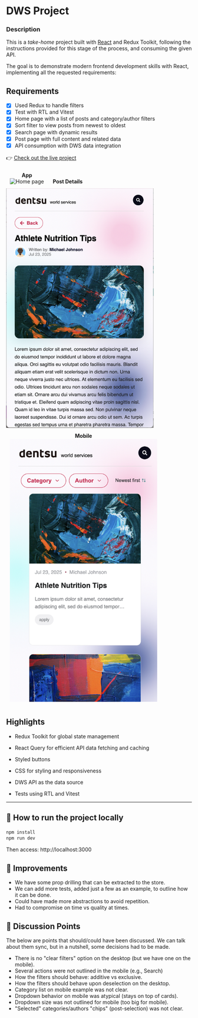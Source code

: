 <h1>DWS Project</h1>

<h3>Description</h3>

This is a *take-home* project built with [React](https://reactjs.org/) and Redux Toolkit, following the instructions provided for this stage of the process, and consuming the given API.

The goal is to demonstrate modern frontend development skills with React, implementing all the requested requirements:

## Requirements

- [x] Used Redux to handle filters  
- [x] Test with RTL and Vitest  
- [x] Home page with a list of posts and category/author filters  
- [x] Sort filter to view posts from newest to oldest  
- [x] Search page with dynamic results  
- [x] Post page with full content and related data  
- [x] API consumption with DWS data integration  

👉 [Check out the live project](https://dws-blog-black.vercel.app/)

<p align="center">
  <figure style="display:inline-block; margin:10px;">
    <figcaption align="center"><strong>App</strong></figcaption>
    <img src="public/screenshots/app.png" alt="Home page" width="400px" />
  </figure>
  
  <figure style="display:inline-block; margin:10px;">
    <figcaption align="center"><strong>Post Details</strong></figcaption>
  </figure>
    <img src="public/screenshots/pageId.png" alt="Details of an anime" width="400px" />
    
  <figure style="display:inline-block; margin:10px;">
    <figcaption align="center"><strong>Mobile</strong></figcaption>
    <img src="public/screenshots/mobile.png" alt="Search page with filtered results" width="400px" />
    
  </figure>
</p>


## Highlights  

- Redux Toolkit for global state management  

- React Query for efficient API data fetching and caching  

- Styled buttons  

- CSS for styling and responsiveness  

- DWS API as the data source
  
- Tests using RTL and Vitest

---

## 🚀 How to run the project locally

```bash
npm install
npm run dev
```

Then access: http://localhost:3000

<h2>📌 Improvements</h2>

- We have some prop drilling that can be extracted to the store.
- We can add more tests, added just a few as an example, to outline how it can be done.
- Could have made more abstractions to avoid repetition.
- Had to compromise on time vs quality at times.

<h2>📌 Discussion Points</h2> 

The below are points that should/could have been discussed. We can talk about them sync, but in a nutshell, some decisions had to be made.

- There is no "clear filters" option on the desktop (but we have one on the mobile).
- Several actions were not outlined in the mobile (e.g., Search)
- How the filters should behave: additive vs exclusive.
- How the filters should behave upon deselection on the desktop.
- Category list on mobile example was not clear.
- Dropdown behavior on mobile was atypical (stays on top of cards).
- Dropdown size was not outlined for mobile (too big for mobile).
- "Selected" categories/authors "chips" (post-selection) was not clear.
